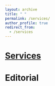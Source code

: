 ```yaml
---
layout: archive
title: " "
permalink: /services/
author_profile: true
redirect_from:
  - /services
---
```


 <ins>Services </ins>
======

Editorial
=====
